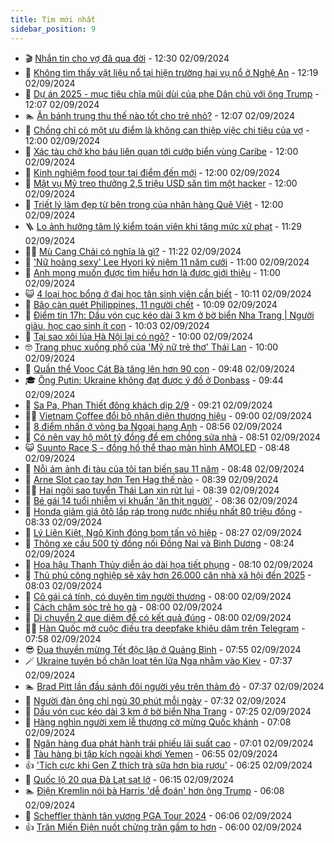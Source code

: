 ```yaml
---
title: Tim mới nhất
sidebar_position: 9
---
```


<!-- vnexpress-tin-moi-nhat:START -->
- 🎬 [Nhắn tin cho vợ đã qua đời](https://vnexpress.net/nhan-tin-cho-vo-da-qua-doi-4788349.html) - 12:30 02/09/2024
- 🐎 [Không tìm thấy vật liệu nổ tại hiện trường hai vụ nổ ở Nghệ An](https://vnexpress.net/khong-tim-thay-vat-lieu-no-tai-hien-truong-hai-vu-no-o-nghe-an-4788443.html) - 12:19 02/09/2024
- 🦍 [Dự án 2025 - mục tiêu chĩa mũi dùi của phe Dân chủ với ông Trump](https://vnexpress.net/du-an-2025-muc-tieu-chia-mui-dui-cua-phe-dan-chu-voi-ong-trump-4769509.html) - 12:07 02/09/2024
- 🏊 [Ăn bánh trung thu thế nào tốt cho trẻ nhỏ?](https://vnexpress.net/an-banh-trung-thu-the-nao-tot-cho-tre-nho-4787397.html) - 12:07 02/09/2024
- 🎊 [Chồng chỉ có một ưu điểm là không can thiệp việc chi tiêu của vợ](https://vnexpress.net/chong-chi-co-mot-uu-diem-la-khong-can-thiep-viec-chi-tieu-cua-vo-4788328.html) - 12:00 02/09/2024
- 🎃 [Xác tàu chở kho báu liên quan tới cướp biển vùng Caribe](https://vnexpress.net/xac-tau-cho-kho-bau-lien-quan-toi-cuop-bien-vung-caribe-4788312.html) - 12:00 02/09/2024
- 🧰 [Kinh nghiệm food tour tại điểm đến mới](https://vnexpress.net/kinh-nghiem-food-tour-tai-diem-den-moi-4788271.html) - 12:00 02/09/2024
- 🔭 [Mật vụ Mỹ treo thưởng 2,5 triệu USD săn tìm một hacker](https://vnexpress.net/mat-vu-my-treo-thuong-2-5-trieu-usd-san-tim-mot-hacker-4788261.html) - 12:00 02/09/2024
- 🫶 [Triết lý làm đẹp từ bên trong của nhãn hàng Quê Việt](https://vnexpress.net/triet-ly-lam-dep-tu-ben-trong-cua-nhan-hang-que-viet-4787644.html) - 12:00 02/09/2024
- 🪜 [Lo ảnh hưởng tâm lý kiểm toán viên khi tăng mức xử phạt](https://vnexpress.net/lo-anh-huong-tam-ly-kiem-toan-vien-khi-tang-muc-xu-phat-4788352.html) - 11:29 02/09/2024
- 👨‍🏫 [Mù Cang Chải có nghĩa là gì?](https://vnexpress.net/mu-cang-chai-co-nghia-la-gi-4788257.html) - 11:22 02/09/2024
- 🎊 [&#39;Nữ hoàng sexy&#39; Lee Hyori kỷ niệm 11 năm cưới](https://vnexpress.net/nu-hoang-sexy-lee-hyori-ky-niem-11-nam-cuoi-4788411.html) - 11:00 02/09/2024
- 🎊 [Anh mong muốn được tìm hiểu hơn là được giới thiệu](https://vnexpress.net/anh-mong-muon-duoc-tim-hieu-hon-la-duoc-gioi-thieu-4788358.html) - 11:00 02/09/2024
- 😺 [4 loại học bổng ở đại học tân sinh viên cần biết](https://vnexpress.net/4-loai-hoc-bong-o-dai-hoc-tan-sinh-vien-can-biet-4786121.html) - 10:11 02/09/2024
- 🐘 [Bão càn quét Philippines, 11 người chết](https://vnexpress.net/bao-can-quet-philippines-11-nguoi-chet-4788418.html) - 10:09 02/09/2024
- 🌁 [Điểm tin 17h: Dầu vón cục kéo dài 3 km ở bờ biển Nha Trang | Người giàu, học cao sinh ít con](https://vnexpress.net/diem-tin-17h-dau-von-cuc-keo-dai-3-km-o-bo-bien-nha-trang-nguoi-giau-hoc-cao-sinh-it-con-4788435.html) - 10:03 02/09/2024
- 🐲 [Tại sao xôi lúa Hà Nội lại có ngô?](https://vnexpress.net/tai-sao-xoi-lua-ha-noi-lai-co-ngo-4788403.html) - 10:00 02/09/2024
- 🤓 [Trang phục xuống phố của &#39;Mỹ nữ trẻ thơ&#39; Thái Lan](https://vnexpress.net/trang-phuc-xuong-pho-cua-my-nu-tre-tho-thai-lan-4787501.html) - 10:00 02/09/2024
- 💪 [Quần thể Voọc Cát Bà tăng lên hơn 90 con](https://vnexpress.net/quan-the-vooc-cat-ba-tang-len-hon-90-con-4788421.html) - 09:48 02/09/2024
- 🎓 [Ông Putin: Ukraine không đạt được ý đồ ở Donbass](https://vnexpress.net/ong-putin-ukraine-khong-dat-duoc-y-do-o-donbass-4788408.html) - 09:44 02/09/2024
- 🫣 [Sa Pa, Phan Thiết đông khách dịp 2/9](https://vnexpress.net/sa-pa-phan-thiet-dong-khach-dip-2-9-4788389.html) - 09:21 02/09/2024
- 🧑‍💻 [Vietnam Coffee đổi bộ nhận diện thương hiệu](https://vnexpress.net/vietnam-coffee-doi-bo-nhan-dien-thuong-hieu-4787010.html) - 09:00 02/09/2024
- 🐲 [8 điểm nhấn ở vòng ba Ngoại hạng Anh](https://vnexpress.net/8-diem-nhan-o-vong-ba-ngoai-hang-anh-4788417.html) - 08:56 02/09/2024
- 🌝 [Có nên vay hộ một tỷ đồng để em chồng sửa nhà](https://vnexpress.net/co-nen-vay-ho-mot-ty-dong-de-em-chong-sua-nha-4788303.html) - 08:51 02/09/2024
- 😺 [Suunto Race S - đồng hồ thể thao màn hình AMOLED](https://vnexpress.net/suunto-race-s-dong-ho-the-thao-man-hinh-amoled-4788401.html) - 08:48 02/09/2024
- 🐎 [Nỗi ám ảnh đi tàu của tôi tan biến sau 11 năm](https://vnexpress.net/noi-am-anh-di-tau-cua-toi-tan-bien-sau-11-nam-4788402.html) - 08:48 02/09/2024
- 🎡 [Arne Slot cao tay hơn Ten Hag thế nào](https://vnexpress.net/arne-slot-cao-tay-hon-ten-hag-the-nao-4788413.html) - 08:39 02/09/2024
- 👨‍🏫 [Hai ngôi sao tuyển Thái Lan xin rút lui](https://vnexpress.net/hai-ngoi-sao-tuyen-thai-lan-xin-rut-lui-4788405.html) - 08:39 02/09/2024
- 🦆 [Bé gái 14 tuổi nhiễm vi khuẩn &#39;ăn thịt người&#39;](https://vnexpress.net/be-gai-14-tuoi-nhiem-vi-khuan-an-thit-nguoi-4788386.html) - 08:36 02/09/2024
- 🚦 [Honda giảm giá ôtô lắp ráp trong nước nhiều nhất 80 triệu đồng](https://vnexpress.net/honda-giam-gia-oto-lap-rap-trong-nuoc-nhieu-nhat-80-trieu-dong-4788305.html) - 08:33 02/09/2024
- 💫 [Lý Liên Kiệt, Ngô Kinh đóng bom tấn võ hiệp](https://vnexpress.net/ly-lien-kiet-ngo-kinh-dong-bom-tan-vo-hiep-4788380.html) - 08:27 02/09/2024
- 🎉 [Thông xe cầu 500 tỷ đồng nối Đồng Nai và Bình Dương](https://vnexpress.net/thong-xe-cau-500-ty-dong-noi-dong-nai-va-binh-duong-4788404.html) - 08:24 02/09/2024
- 🌋 [Hoa hậu Thanh Thủy diễn áo dài họa tiết phụng](https://vnexpress.net/hoa-hau-thanh-thuy-dien-ao-dai-hoa-tiet-phung-4788393.html) - 08:10 02/09/2024
- 🤖 [Thủ phủ công nghiệp sẽ xây hơn 26.000 căn nhà xã hội đến 2025](https://vnexpress.net/thu-phu-cong-nghiep-se-xay-hon-26-000-can-nha-xa-hoi-den-2025-4788396.html) - 08:03 02/09/2024
- 🦏 [Cô gái cá tính, có duyên tìm người thương](https://vnexpress.net/co-gai-ca-tinh-co-duyen-tim-nguoi-thuong-4788356.html) - 08:00 02/09/2024
- 🦩 [Cách chăm sóc trẻ ho gà](https://vnexpress.net/cach-cham-soc-tre-ho-ga-4788353.html) - 08:00 02/09/2024
- 👺 [Di chuyển 2 que diêm để có kết quả đúng](https://vnexpress.net/di-chuyen-2-que-diem-de-co-ket-qua-dung-4786584.html) - 08:00 02/09/2024
- 🧑‍🏫 [Hàn Quốc mở cuộc điều tra deepfake khiêu dâm trên Telegram](https://vnexpress.net/han-quoc-mo-cuoc-dieu-tra-deepfake-khieu-dam-tren-telegram-4788399.html) - 07:58 02/09/2024
- 😎 [Đua thuyền mừng Tết độc lập ở Quảng Bình](https://vnexpress.net/dua-thuyen-mung-tet-doc-lap-o-quang-binh-4788382.html) - 07:55 02/09/2024
- 🪄 [Ukraine tuyên bố chặn loạt tên lửa Nga nhằm vào Kiev](https://vnexpress.net/ukraine-tuyen-bo-chan-loat-ten-lua-nga-nham-vao-kiev-4788397.html) - 07:37 02/09/2024
- 🏊 [Brad Pitt lần đầu sánh đôi người yêu trên thảm đỏ](https://vnexpress.net/brad-pitt-lan-dau-sanh-doi-nguoi-yeu-tren-tham-do-4788388.html) - 07:37 02/09/2024
- 💃 [Người đàn ông chỉ ngủ 30 phút mỗi ngày](https://vnexpress.net/nguoi-dan-ong-chi-ngu-30-phut-moi-ngay-4788394.html) - 07:32 02/09/2024
- 🦆 [Dầu vón cục kéo dài 3 km ở bờ biển Nha Trang](https://vnexpress.net/dau-von-cuc-keo-dai-3-km-o-bo-bien-nha-trang-4788392.html) - 07:25 02/09/2024
- 🎊 [Hàng nghìn người xem lễ thượng cờ mừng Quốc khánh](https://vnexpress.net/hang-nghin-nguoi-xem-le-thuong-co-mung-quoc-khanh-4788387.html) - 07:08 02/09/2024
- 👺 [Ngân hàng đua phát hành trái phiếu lãi suất cao](https://vnexpress.net/ngan-hang-dua-phat-hanh-trai-phieu-lai-suat-cao-4788276.html) - 07:01 02/09/2024
- 🎡 [Tàu hàng bị tập kích ngoài khơi Yemen](https://vnexpress.net/tau-hang-bi-tap-kich-ngoai-khoi-yemen-4788385.html) - 06:55 02/09/2024
- 👍 [&#39;Tích cực khi Gen Z thích trà sữa hơn bia rượu&#39;](https://vnexpress.net/tich-cuc-khi-gen-z-thich-tra-sua-hon-bia-ruou-4788359.html) - 06:25 02/09/2024
- 🐎 [Quốc lộ 20 qua Đà Lạt sạt lở](https://vnexpress.net/quoc-lo-20-di-doi-che-cau-dat-4788384.html) - 06:15 02/09/2024
- 🏊 [Điện Kremlin nói bà Harris &#39;dễ đoán&#39; hơn ông Trump](https://vnexpress.net/dien-kremlin-noi-ba-harris-de-doan-hon-ong-trump-4788375.html) - 06:08 02/09/2024
- 🦩 [Scheffler thành tân vương PGA Tour 2024](https://vnexpress.net/scheffler-thanh-tan-vuong-pga-tour-2024-4788420.html) - 06:06 02/09/2024
- 👍 [Trăn Miến Điện nuốt chửng trăn gấm to hơn](https://vnexpress.net/tran-mien-dien-nuot-chung-tran-gam-to-hon-4788340.html) - 06:00 02/09/2024<!-- vnexpress-tin-moi-nhat:END -->
